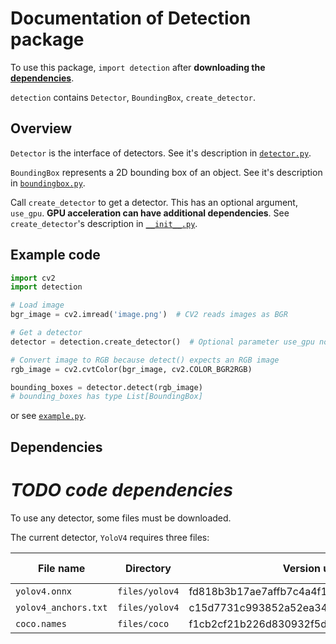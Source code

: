 # Documentation of Detection package

To use this package, `import detection` after **downloading the [dependencies](#Dependencies)**.

`detection` contains `Detector`, `BoundingBox`, `create_detector`.

## Overview

`Detector` is the interface of detectors.
See it's description in [`detector.py`](detector.py).

`BoundingBox` represents a 2D bounding box of an object.
See it's description in [`boundingbox.py`](boundingbox.py).

Call `create_detector` to get a detector. This has an optional argument, `use_gpu`.
**GPU acceleration can have additional dependencies**.
See `create_detector`'s description in [`__init__.py`](__init__.py).

## Example code

```python
import cv2
import detection

# Load image
bgr_image = cv2.imread('image.png')  # CV2 reads images as BGR

# Get a detector
detector = detection.create_detector()  # Optional parameter use_gpu not set

# Convert image to RGB because detect() expects an RGB image
rgb_image = cv2.cvtColor(bgr_image, cv2.COLOR_BGR2RGB)

bounding_boxes = detector.detect(rgb_image)
# bounding_boxes has type List[BoundingBox]
```

or see [`example.py`](example.py).

## Dependencies

# _TODO code dependencies_

To use any detector, some files must be downloaded.

The current detector, `YoloV4` requires three files:

| File name             | Directory         | Version used                              | Download link                                                                                                                     |
|-----------------------|-------------------|-------------------------------------------| ----------------------------------------------------------------------------------------------------------------------------------|
| `yolov4.onnx`         | `files/yolov4`    | fd818b3b17ae7affb7c4a4f136f69401e883e296  | [link](https://github.com/onnx/models/blob/master/vision/object_detection_segmentation/yolov4/model/yolov4.onnx)                  |
|`yolov4_anchors.txt`   | `files/yolov4`    | c15d7731c993852a52ea3453bccdb4288d692551  | [link](https://github.com/onnx/models/blob/master/vision/object_detection_segmentation/yolov4/dependencies/yolov4_anchors.txt)    |
|`coco.names`           | `files/coco`      | f1cb2cf21b226d830932f5db7a1379e3f92ba4dd  | [link](https://github.com/onnx/models/blob/master/vision/object_detection_segmentation/yolov4/dependencies/coco.names)            |
